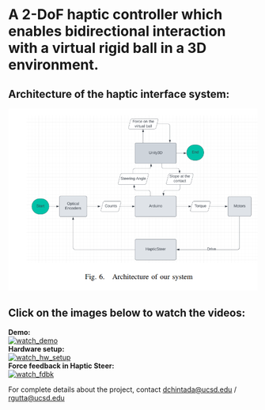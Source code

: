 # A 2-DoF haptic controller which enables bidirectional interaction with a virtual rigid ball in a 3D environment.

## Architecture of the haptic interface system:
![architecture](/Images/architecture.png)

## Click on the images below to watch the videos:
**Demo:** <br>
[![watch_demo](https://img.youtube.com/vi/2q8rHm4gK60/1.jpg)](https://www.youtube.com/watch?v=2q8rHm4gK60)
<br>
**Hardware setup:** <br>
[![watch_hw_setup](https://img.youtube.com/vi/D9nIS4LXtgA/0.jpg)](https://www.youtube.com/watch?v=D9nIS4LXtgA)
<br>
**Force feedback in Haptic Steer:** <br>
[![watch_fdbk](https://img.youtube.com/vi/WZXPGZhVnqc/0.jpg)](https://www.youtube.com/watch?v=WZXPGZhVnqc)
<br>


For complete details about the project, contact dchintada@ucsd.edu / rgutta@ucsd.edu 

